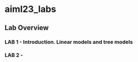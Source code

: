# aiml23_labs

## Lab Overview

### LAB 1 - Introduction. Linear models and tree models

### LAB 2 - 
